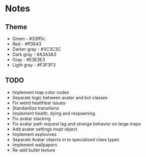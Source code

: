 # Notes

## Theme

* Green - #33ff5c
* Red - #ff3643 
* Darker gray - #3C3C3C 
* Dark gray - #A3A3A3
* Gray - #E3E3E3
* Light gray - #F3F3F3

## TODO

* Implement map color codes
* Separate logic between avatar and bot classes
* Fix weird healthbar issues
* Standardize transitions 
* Implement health, dying and respawning
* Fix avatar stacking
* Fix avatar path request lag and strange behavior on large maps
* Add avatar settings inupt object
* Implement explovives
* Separate Avatar objects in to specialized class types
* Implement wallpapers
* Re-add bullet texture

